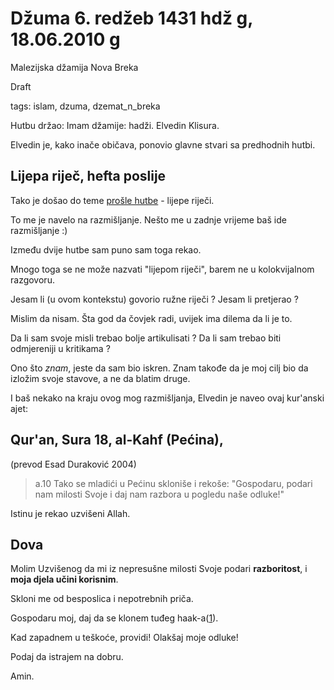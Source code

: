 Džuma 6. redžeb 1431 hdž g, 18.06.2010 g
==============================================================
Malezijska džamija Nova Breka

Draft

tags: islam, dzuma, dzemat_n_breka

Hutbu držao: Imam džamije: hadži. Elvedin Klisura.


Elvedin je, kako inače običava, ponovio glavne stvari sa predhodnih hutbi.

Lijepa riječ, hefta poslije
----------------------------

Tako je došao do teme [prošle hutbe](http://github.com/hernad/blog/blob/master/articles/dzuma-28-dzumade-l-uhra-1431.markdown) - lijepe riječi.

To me je navelo na razmišljanje. Nešto me u zadnje vrijeme baš ide razmišljanje :)

Između dvije hutbe sam puno sam toga rekao.

Mnogo toga se ne može nazvati "lijepom riječi", barem ne u kolokvijalnom razgovoru.

Jesam li (u ovom kontekstu) govorio ružne riječi ? Jesam li pretjerao ?

Mislim da nisam. Šta god da čovjek radi, uvijek ima dilema da li je to.

Da li sam svoje misli trebao bolje artikulisati ? Da li sam trebao biti odmjereniji u kritikama ?

Ono što *znam*, jeste da sam bio iskren. Znam takođe da je moj cilj bio da izložim svoje stavove, a ne da blatim druge.

I baš nekako na kraju ovog mog razmišljanja, Elvedin je naveo ovaj kur'anski ajet:

Qur'an, Sura 18, al-Kahf (Pećina), 
---------------------------------------------------------------

(prevod Esad Duraković 2004)

> a.10 Tako se mladići u Pećinu skloniše i rekoše: "Gospodaru, podari nam milosti Svoje i daj nam razbora u pogledu naše odluke!"

Istinu je rekao uzvišeni Allah.


Dova
--------

Molim Uzvišenog da mi iz nepresušne milosti Svoje podari **razboritost**, i **moja djela učini korisnim**.

Skloni me od besposlica i nepotrebnih priča.

Gospodaru moj, daj da se klonem tuđeg haak-a([1]).

Kad zapadnem u teškoće, providi! Olakšaj moje odluke!

Podaj da istrajem na dobru.

Amin.


[1]: http://github.com/hernad/blog/blob/master/articles/dzuma-6-redzeb-1431.markdown  "Haak - pravo, ono što nekome pripada"

